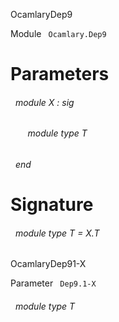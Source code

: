 OcamlaryDep9

 Module `` Ocamlary.Dep9`` 

# Parameters


<a id="argument-1-X"></a>
###### &nbsp; module X : sig

<a id="module-type-T"></a>
###### &nbsp; &nbsp; &nbsp; &nbsp;module type T


###### &nbsp; end




# Signature


<a id="module-type-T"></a>
###### &nbsp; module type T = X.T


OcamlaryDep91-X

 Parameter `` Dep9.1-X`` 
<a id="module-type-T"></a>
###### &nbsp; module type T

